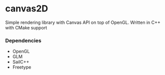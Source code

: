 # canvas2D

 Simple rendering library with Canvas API on top of OpenGL.
 Written in C++ with CMake support

### Dependencies

  - OpenGL
  - GLM
  - SailC++
  - Freetype

